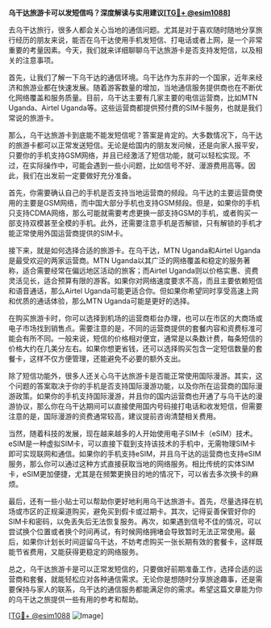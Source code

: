 **乌干达旅游卡可以发短信吗？深度解读与实用建议[[TG💪+ @esim1088](https://t.me/s/esim1088)]**

去乌干达旅行，很多人都会关心当地的通信问题。尤其是对于喜欢随时随地分享旅行经历的朋友来说，能否在乌干达使用手机发短信、打电话或者上网，是一个非常重要的考量因素。今天，我们就来详细聊聊乌干达旅游卡是否支持发短信，以及相关的注意事项。

首先，让我们了解一下乌干达的通信环境。乌干达作为东非的一个国家，近年来经济和旅游业都在快速发展。随着游客数量的增加，当地通信服务提供商也在不断优化网络覆盖和服务质量。目前，乌干达主要有几家主要的电信运营商，比如MTN Uganda、Airtel Uganda等。这些运营商都提供预付费的SIM卡服务，也就是我们常说的旅游卡。

那么，乌干达旅游卡到底能不能发短信呢？答案是肯定的。大多数情况下，乌干达的旅游卡都可以正常发送短信。无论是给国内的朋友发问候，还是向家人报平安，只要你的手机支持GSM网络，并且已经激活了短信功能，就可以轻松实现。不过，在实际操作中，可能会遇到一些小问题，比如信号不好、漫游费用高等。因此，我们在出发前一定要做好充分准备。

首先，你需要确认自己的手机是否支持当地运营商的频段。乌干达的主要运营商使用的主要是GSM网络，而中国大部分手机也支持GSM频段。但是，如果你的手机只支持CDMA网络，那么可能就需要考虑更换一部支持GSM的手机，或者购买一部支持双模甚至全模的手机。此外，还需要注意手机是否解锁，只有解锁的手机才能正常使用外国运营商提供的SIM卡。

接下来，就是如何选择合适的旅游卡。在乌干达，MTN Uganda和Airtel Uganda是最受欢迎的两家运营商。MTN Uganda以其广泛的网络覆盖和稳定的服务著称，适合需要经常在偏远地区活动的旅客；而Airtel Uganda则以价格实惠、资费灵活见长，适合预算有限的游客。如果你对网络速度要求不高，而且主要依赖短信和语音通话，那么Airtel Uganda可能更适合你。但如果你希望同时享受高速上网和优质的通话体验，那么MTN Uganda可能是更好的选择。

在购买旅游卡时，你可以选择到机场的运营商柜台办理，也可以在市区的大商场或电子市场找到销售点。需要注意的是，不同的运营商提供的套餐内容和资费标准可能会有所不同。一般来说，短信的价格相对便宜，通常是以条数计费，每条短信的价格大约在几美分左右。如果你想更省钱，还可以选择购买包含一定短信数量的套餐卡，这样不仅方便管理，还能避免不必要的额外支出。

除了短信功能外，很多人还关心乌干达旅游卡是否能正常使用国际漫游。其实，这个问题的答案取决于你的手机是否支持国际漫游功能，以及你所在运营商的国际漫游政策。如果你的手机支持国际漫游，并且你的国内运营商也开通了与乌干达的漫游协议，那么你在乌干达期间可以直接使用国内号码接打电话和收发短信，但需要注意的是，国际漫游的资费通常较高，建议提前咨询清楚相关费用。

当然，随着科技的发展，现在越来越多的人开始使用电子SIM卡（eSIM）技术。eSIM是一种虚拟SIM卡，可以直接下载到支持该技术的手机中，无需物理SIM卡即可实现联网和通信。如果你的手机支持eSIM，并且乌干达的运营商也支持eSIM服务，那么你可以通过这种方式直接获取当地的网络服务。相比传统的实体SIM卡，eSIM更加便捷，尤其是在频繁更换目的地的情况下，可以省去多次换卡的麻烦。

最后，还有一些小贴士可以帮助你更好地利用乌干达旅游卡。首先，尽量选择在机场或市区的正规渠道购买，避免买到假卡或过期卡。其次，记得妥善保管好你的SIM卡和密码，以免丢失后无法恢复服务。再次，如果遇到信号不佳的情况，可以尝试换个位置或者换个时间再试，有时候网络拥堵会导致暂时无法正常使用。最后，如果你计划长时间逗留乌干达，不妨考虑购买一张长期有效的套餐卡，这样既能节省费用，又能获得更稳定的网络服务。

总之，乌干达旅游卡是可以正常发短信的，只要做好前期准备工作，选择合适的运营商和套餐，就能轻松应对各种通信需求。无论你是想随时分享旅途趣事，还是需要保持与家人的联系，乌干达的通信服务都能满足你的需求。希望这篇文章能为你的乌干达之旅提供一些有用的参考和帮助。

[[TG💪+ @esim1088](https://t.me/s/esim1088) ![Image](https://i.postimg.cc/4NQfJmqS/Snipaste-2025-05-13-00-14-12.png)]